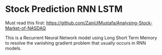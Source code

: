 # Stock Prediction RNN LSTM

Must read this first: https://github.com/ZainUlMustafa/Analysing-Stock-Market-of-NASDAQ

This is a Recurrent Neural Network model using Long Short Term Memory to resolve the vanishing gradient problem that usually occurs in RNN models.
